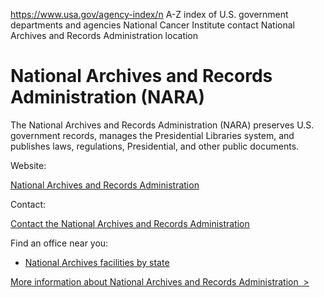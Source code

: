 

https://www.usa.gov/agency-index/n
A-Z index of U.S. government departments and agencies
National Cancer Institute contact
National Archives and Records Administration location

# National Archives and Records Administration (NARA)

The National Archives and Records Administration (NARA) preserves U.S. government records, manages the Presidential Libraries system, and publishes laws, regulations, Presidential, and other public documents.

Website:

[National Archives and Records Administration](https://www.archives.gov/)

Contact:

[Contact the National Archives and Records Administration](https://www.archives.gov/contact)

Find an office near you:

* [National Archives facilities by state](https://www.archives.gov/locations)

[More information about National Archives and Records Administration  >](https://www.usa.gov/agencies/national-archives-and-records-administration)
